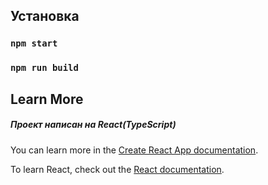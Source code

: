 
## Установка

### `npm start`

### `npm run build`


## Learn More

##### Проект написан на React(TypeScript)

You can learn more in the [Create React App documentation](https://facebook.github.io/create-react-app/docs/getting-started).

To learn React, check out the [React documentation](https://reactjs.org/).
